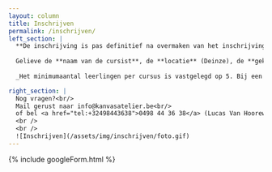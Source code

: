 ```yaml
---
layout: column
title: Inschrijven
permalink: /inschrijven/
left_section: |
  **De inschrijving is pas definitief na overmaken van het inschrijvingsgeld (55 euro per periode van 5 weken) op nummer BE76 7370 4331 5795 van CITROENCITROEN CREATIEF (cfr. KANVAS ATELIER), Ringlaan Zuid 96, De Haan.**
  
  Gelieve de **naam van de cursist**, de **locatie** (Deinze), de **gekozen groep** (vb derde graad lager onderwijs) en de **gekozen cursus** (vb WAR & PEACE) in de mededeling te vermelden.
  
  _Het minimumaantal leerlingen per cursus is vastgelegd op 5. Bij een te gering aantal inschrijvingen wordt aan de leerlingen gevraagd om zich in te schrijven bij een andere groep._

right_section: |
  Nog vragen?<br/>
  Mail gerust naar info@kanvasatelier.be<br/> 
  of bel <a href="tel:+32498443638">0498 44 36 38</a> (Lucas Van Hooreweghe)
  <br />
  <br />
  ![Inschrijven](/assets/img/inschrijven/foto.gif)
---
```


{% include googleForm.html %}



